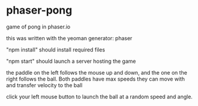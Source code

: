 # phaser-pong
game of pong in phaser.io

this was written with the yeoman generator: phaser

"npm install"
should install required files

"npm start"
should launch a server hosting the game

the paddle on the left follows the mouse up and down, and the one on the right follows the ball. 
Both paddles have max speeds they can move with and transfer velocity to the ball

click your left mouse button to launch the ball at a random speed and angle.

